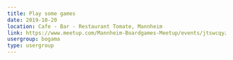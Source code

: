 ```yaml
---
title: Play some games
date: 2019-10-20
location: Cafe - Bar - Restaurant Tomate, Mannheim
link: https://www.meetup.com/Mannheim-Boardgames-Meetup/events/jtswcqyznbbc/
usergroup: bogama
type: usergroup
---
```

